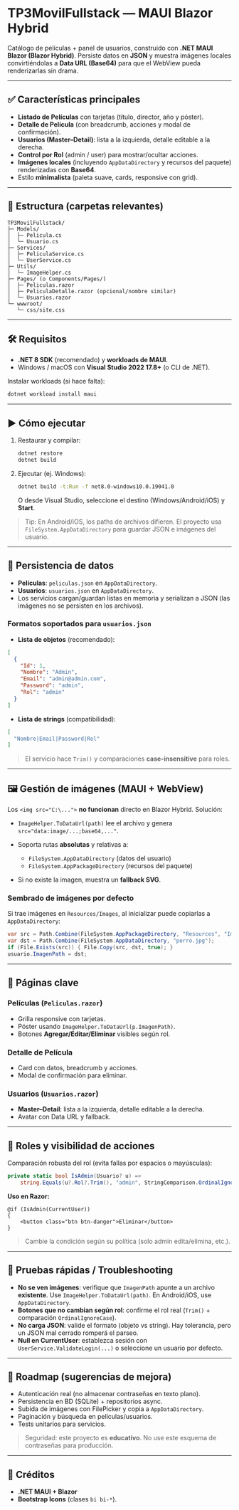 # TP3MovilFullstack — MAUI Blazor Hybrid

Catálogo de películas + panel de usuarios, construido con **.NET MAUI Blazor (Blazor Hybrid)**. Persiste datos en **JSON** y muestra imágenes locales convirtiéndolas a **Data URL (Base64)** para que el WebView pueda renderizarlas sin drama.

---

## ✅ Características principales

* **Listado de Películas** con tarjetas (título, director, año y póster).
* **Detalle de Película** (con breadcrumb, acciones y modal de confirmación).
* **Usuarios (Master–Detail)**: lista a la izquierda, detalle editable a la derecha.
* **Control por Rol** (admin / user) para mostrar/ocultar acciones.
* **Imágenes locales** (incluyendo `AppDataDirectory` y recursos del paquete) renderizadas con **Base64**.
* Estilo **minimalista** (paleta suave, cards, responsive con grid).

---

## 🧱 Estructura (carpetas relevantes)

```
TP3MovilFullstack/
├─ Models/
│  ├─ Pelicula.cs
│  └─ Usuario.cs
├─ Services/
│  ├─ PeliculaService.cs
│  └─ UserService.cs
├─ Utils/
│  └─ ImageHelper.cs
├─ Pages/ (o Components/Pages/)
│  ├─ Peliculas.razor
│  ├─ PeliculaDetalle.razor (opcional/nombre similar)
│  └─ Usuarios.razor
└─ wwwroot/
   └─ css/site.css
```

---

## 🛠 Requisitos

* **.NET 8 SDK** (recomendado) y **workloads de MAUI**.
* Windows / macOS con **Visual Studio 2022 17.8+** (o CLI de .NET).

Instalar workloads (si hace falta):

```bash
dotnet workload install maui
```

---

## ▶️ Cómo ejecutar

1. Restaurar y compilar:

   ```bash
   dotnet restore
   dotnet build
   ```
2. Ejecutar (ej. Windows):

   ```bash
   dotnet build -t:Run -f net8.0-windows10.0.19041.0
   ```

   O desde Visual Studio, seleccione el destino (Windows/Android/iOS) y **Start**.

> Tip: En Android/iOS, los paths de archivos difieren. El proyecto usa `FileSystem.AppDataDirectory` para guardar JSON e imágenes del usuario.

---

## 💾 Persistencia de datos

* **Películas**: `peliculas.json` en `AppDataDirectory`.
* **Usuarios**: `usuarios.json` en `AppDataDirectory`.
* Los servicios cargan/guardan listas en memoria y serializan a JSON (las imágenes no se persisten en los archivos).

### Formatos soportados para `usuarios.json`

* **Lista de objetos** (recomendado):

```json
[
  {
    "Id": 1,
    "Nombre": "Admin",
    "Email": "admin@admin.com",
    "Password": "admin",
    "Rol": "admin"
  }
]
```

* **Lista de strings** (compatibilidad):

```json
[
  "Nombre|Email|Password|Rol"
]
```

> El servicio hace `Trim()` y comparaciones **case-insensitive** para roles.

---

## 🖼 Gestión de imágenes (MAUI + WebView)

Los `<img src="C:\...">` **no funcionan** directo en Blazor Hybrid. Solución:

* `ImageHelper.ToDataUrl(path)` lee el archivo y genera `src="data:image/...;base64,..."`.
* Soporta rutas **absolutas** y relativas a:

  * `FileSystem.AppDataDirectory` (datos del usuario)
  * `FileSystem.AppPackageDirectory` (recursos del paquete)
* Si no existe la imagen, muestra un **fallback SVG**.

### Sembrado de imágenes por defecto

Si trae imágenes en `Resources/Images`, al inicializar puede copiarlas a `AppDataDirectory`:

```csharp
var src = Path.Combine(FileSystem.AppPackageDirectory, "Resources", "Images", "perro.jpg");
var dst = Path.Combine(FileSystem.AppDataDirectory, "perro.jpg");
if (File.Exists(src)) { File.Copy(src, dst, true); }
usuario.ImagenPath = dst;
```

---

## 🧩 Páginas clave

### Películas (`Peliculas.razor`)

* Grilla responsive con tarjetas.
* Póster usando `ImageHelper.ToDataUrl(p.ImagenPath)`.
* Botones **Agregar/Editar/Eliminar** visibles según rol.

### Detalle de Película

* Card con datos, breadcrumb y acciones.
* Modal de confirmación para eliminar.

### Usuarios (`Usuarios.razor`)

* **Master–Detail**: lista a la izquierda, detalle editable a la derecha.
* Avatar con Data URL y fallback.

---

## 🔐 Roles y visibilidad de acciones

Comparación robusta del rol (evita fallas por espacios o mayúsculas):

```csharp
private static bool IsAdmin(Usuario? u) =>
    string.Equals(u?.Rol?.Trim(), "admin", StringComparison.OrdinalIgnoreCase);
```

**Uso en Razor:**

```razor
@if (IsAdmin(CurrentUser))
{
    <button class="btn btn-danger">Eliminar</button>
}
```

> Cambie la condición según su política (solo admin edita/elimina, etc.).

---

## 🧪 Pruebas rápidas / Troubleshooting

* **No se ven imágenes**: verifique que `ImagenPath` apunte a un archivo **existente**. Use `ImageHelper.ToDataUrl(path)`. En Android/iOS, use `AppDataDirectory`.
* **Botones que no cambian según rol**: confirme el rol real (`Trim()` + comparación `OrdinalIgnoreCase`).
* **No carga JSON**: valide el formato (objeto vs string). Hay tolerancia, pero un JSON mal cerrado romperá el parseo.
* **Null en CurrentUser**: establezca sesión con `UserService.ValidateLogin(...)` o seleccione un usuario por defecto.

---

## 🧭 Roadmap (sugerencias de mejora)

* Autenticación real (no almacenar contraseñas en texto plano).
* Persistencia en BD (SQLite) + repositorios async.
* Subida de imágenes con FilePicker y copia a `AppDataDirectory`.
* Paginación y búsqueda en películas/usuarios.
* Tests unitarios para servicios.

> Seguridad: este proyecto es **educativo**. No use este esquema de contraseñas para producción.

---

## 📝 Créditos

* **.NET MAUI + Blazor**
* **Bootstrap Icons** (clases `bi bi-*`).

